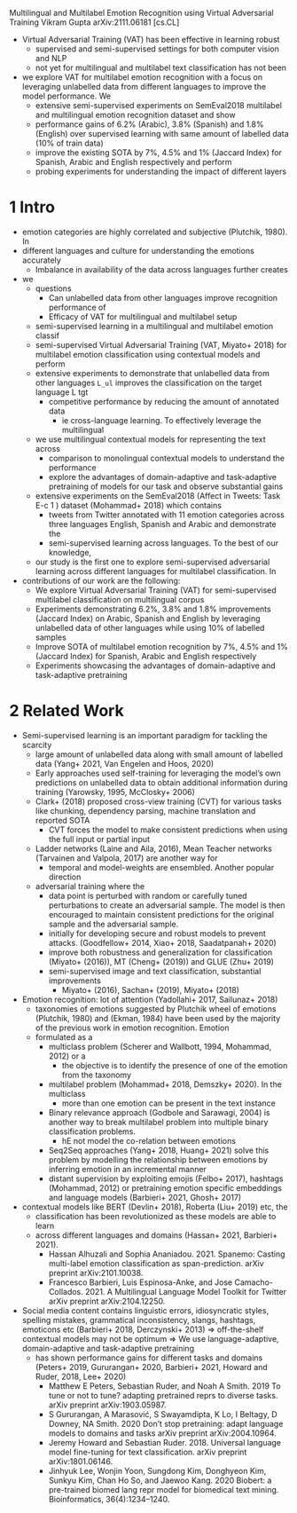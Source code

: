 Multilingual and Multilabel Emotion Recognition using Virtual Adversarial Training
Vikram Gupta
arXiv:2111.06181 [cs.CL]

* Virtual Adversarial Training (VAT) has been effective in learning robust
  * supervised and semi-supervised settings for both computer vision and NLP
  * not yet for multilingual and multilabel text classification has not been
* we explore VAT for multilabel emotion recognition with a focus on leveraging
  unlabelled data from different languages to improve the model performance. We
  * extensive semi-supervised experiments on SemEval2018 multilabel and
    multilingual emotion recognition dataset and show
  * performance gains of 6.2% (Arabic), 3.8% (Spanish) and 1.8% (English) over
    supervised learning with same amount of labelled data (10% of train data)
  * improve the existing SOTA by 7%, 4.5% and 1% (Jaccard Index)
    for Spanish, Arabic and English respectively and perform
  * probing experiments for understanding the impact of different layers

# 1 Intro

* emotion categories are highly correlated and subjective (Plutchik, 1980). In
* different languages and culture for understanding the emotions accurately
  * Imbalance in availability of the data across languages further creates
* we
  * questions
    * Can unlabelled data from other languages improve recognition performance of
    * Efficacy of VAT for multilingual and multilabel setup
  * semi-supervised learning in a multilingual and multilabel emotion classif
  * semi-supervised Virtual Adversarial Training (VAT, Miyato+ 2018) for
    multilabel emotion classification using contextual models and perform
  * extensive experiments to demonstrate that
    unlabelled data from other languages `L_ul` improves the classification on
    the target language L tgt
    * competitive performance by reducing the amount of annotated data
      * ie cross-language learning. To effectively leverage the multilingual
  * we use multilingual contextual models for representing the text across
    * comparison to monolingual contextual models to understand the performance
    * explore the advantages of domain-adaptive and task-adaptive pretraining
      of models for our task and observe substantial gains
  * extensive experiments on the SemEval2018 (Affect in Tweets: Task E-c 1 )
    dataset (Mohammad+ 2018) which contains
    * tweets from Twitter annotated with 11 emotion categories across
      three languages English, Spanish and Arabic and demonstrate the
    * semi-supervised learning across languages. To the  best of our knowledge,
  * our study is the first one to explore semi-supervised adversarial learning
    across different languages for multilabel classification. In
* contributions of our work are the following:
  * We explore Virtual Adversarial Training (VAT) for semi-supervised
    multilabel classification on multilingual corpus
  * Experiments demonstrating 6.2%, 3.8% and 1.8% improvements (Jaccard Index)
    on Arabic, Spanish and English by leveraging unlabelled data of other
    languages while using 10% of labelled samples
  * Improve SOTA of multilabel emotion recognition by 7%, 4.5% and 1% (Jaccard
    Index) for Spanish, Arabic and English respectively
  * Experiments showcasing the advantages of domain-adaptive and task-adaptive
    pretraining

# 2 Related Work

* Semi-supervised learning is an important paradigm for tackling the scarcity
  * large amount of unlabelled data along with small amount of labelled data
    (Yang+ 2021, Van Engelen and Hoos, 2020)
  * Early approaches used self-training for leveraging the model’s own
    predictions on unlabelled data to obtain additional information during
    training (Yarowsky, 1995, McClosky+ 2006)
  * Clark+ (2018) proposed cross-view training (CVT) for various tasks like
    chunking, dependency parsing, machine translation and reported SOTA
    * CVT forces the model to make consistent predictions when using the full
      input or partial input
  * Ladder networks (Laine and Aila, 2016),
    Mean Teacher networks (Tarvainen and Valpola, 2017) are another way for
    * temporal and model-weights are ensembled.  Another popular direction
  * adversarial training where the
    * data point is perturbed with random or carefully tuned perturbations to
      create an adversarial sample. The model is then encouraged to maintain
      consistent predictions for the original sample and the adversarial sample.
    * initially for developing secure and robust models to prevent attacks.
      (Goodfellow+ 2014, Xiao+ 2018, Saadatpanah+ 2020) 
    * improve both robustness and generalization for
      classification (Miyato+ (2016)), MT (Cheng+ (2019)) and GLUE (Zhu+ 2019)
    * semi-supervised image and text classification, substantial improvements
      * Miyato+ (2016), Sachan+ (2019), Miyato+ (2018)
* Emotion recognition: lot of attention (Yadollahi+ 2017, Sailunaz+ 2018)
  * taxonomies of emotions suggested by
    Plutchik wheel of emotions (Plutchik, 1980) and (Ekman, 1984) have been
    used by the majority of the previous work in emotion recognition. Emotion
  * formulated as a
    * multiclass problem (Scherer and Wallbott, 1994, Mohammad, 2012) or a
      * the objective is to identify the presence of one of the emotion from
        the taxonomy 
    * multilabel problem (Mohammad+ 2018, Demszky+ 2020). In the multiclass
      * more than one emotion can be present in the text instance
    * Binary relevance approach (Godbole and Sarawagi, 2004) is another way to
      break multilabel problem into multiple binary classification problems.
      * hE not model the co-relation between emotions
    * Seq2Seq approaches (Yang+ 2018, Huang+ 2021) solve this problem by
      modelling the relationship between emotions by inferring emotion in an
      incremental manner
    * distant supervision by exploiting
      emojis (Felbo+ 2017), hashtags (Mohammad, 2012) or
      pretraining emotion specific embeddings and language models
      (Barbieri+ 2021, Ghosh+ 2017)
* contextual models like BERT (Devlin+ 2018), Roberta (Liu+ 2019) etc, the
  * classification has been revolutionized as these models are able to learn
  * across different languages and domains (Hassan+ 2021, Barbieri+ 2021).
    * Hassan Alhuzali and Sophia Ananiadou. 2021.
      Spanemo: Casting multi-label emotion classification as span-prediction.
      arXiv preprint arXiv:2101.10038.
    * Francesco Barbieri, Luis Espinosa-Anke, and Jose Camacho-Collados. 2021.
      A Multilingual Language Model Toolkit for Twitter
      arXiv preprint arXiv:2104.12250.
* Social media content contains linguistic errors, idiosyncratic styles,
  spelling mistakes, grammatical inconsistency, slangs, hashtags, emoticons etc
  (Barbieri+ 2018, Derczynski+ 2013) 
  => off-the-shelf contextual models may not be optimum
  => We use language-adaptive, domain-adaptive and task-adaptive pretraining
  * has shown performance gains  for different tasks and domains (Peters+ 2019,
    Gururangan+ 2020, Barbieri+ 2021, Howard and Ruder, 2018, Lee+ 2020)
    * Matthew E Peters, Sebastian Ruder, and Noah A Smith.  2019
      To tune or not to tune? adapting pretrained reprs to diverse tasks.
      arXiv preprint arXiv:1903.05987.
    * S Gururangan, A Marasović, S Swayamdipta, K Lo, I Beltagy, D Downey, 
        NA Smith. 2020
      Don’t stop pretraining: adapt language models to domains and tasks
      arXiv preprint arXiv:2004.10964.
    * Jeremy Howard and Sebastian Ruder. 2018.
      Universal language model fine-tuning for text classification. 
      arXiv preprint arXiv:1801.06146.
    * Jinhyuk Lee, Wonjin Yoon, Sungdong Kim, Donghyeon Kim, Sunkyu Kim,
        Chan Ho So, and Jaewoo Kang. 2020
      Biobert: a pre-trained biomed lang repr model for biomedical text mining.
      Bioinformatics, 36(4):1234–1240.

